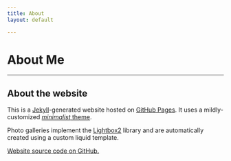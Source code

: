 ```yaml
---
title: About
layout: default

---
```


# About Me

---

## About the website 

This is a [Jekyll](http://www.jekyllrb.com/)-generated website hosted on [GitHub Pages](http://pages.github.com/). It uses a mildly-customized [*minimalist* theme](http://github.com/orderedlist/minimal).

Photo galleries implement the [Lightbox2](http://lokeshdhakar.com/projects/lightbox2/) library and are automatically created using a custom liquid template.

[Website source code on GitHub.](https://github.com/armanbilge/armanbilge.github.io)
